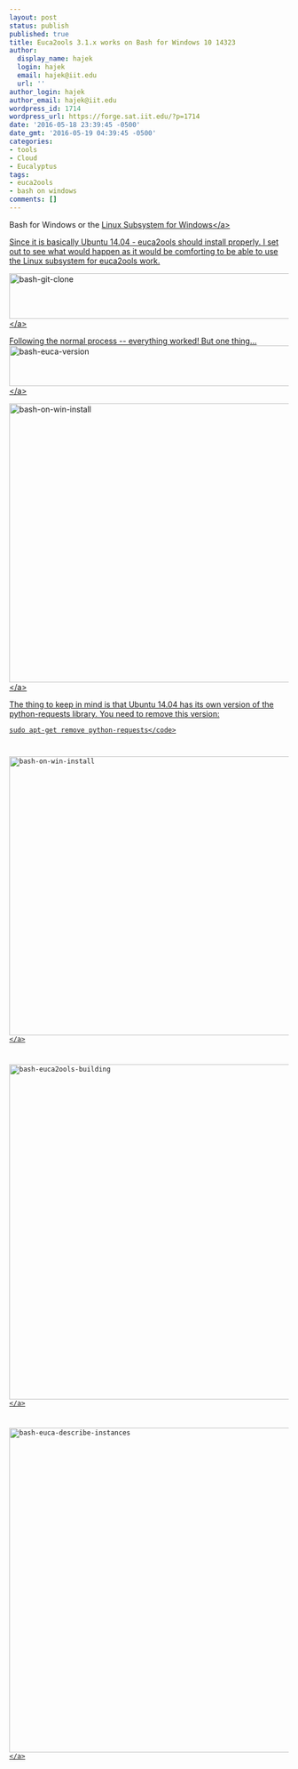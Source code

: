 ```yaml
---
layout: post
status: publish
published: true
title: Euca2ools 3.1.x works on Bash for Windows 10 14323
author:
  display_name: hajek
  login: hajek
  email: hajek@iit.edu
  url: ''
author_login: hajek
author_email: hajek@iit.edu
wordpress_id: 1714
wordpress_url: https://forge.sat.iit.edu/?p=1714
date: '2016-05-18 23:39:45 -0500'
date_gmt: '2016-05-19 04:39:45 -0500'
categories:
- tools
- Cloud
- Eucalyptus
tags:
- euca2ools
- bash on windows
comments: []
---
```

<p>Bash for Windows or the <a href="http:&#47;&#47;blog.dustinkirkland.com&#47;2016&#47;04&#47;howto-ubuntu-on-windows.html">Linux Subsystem for Windows<&#47;a> </p>
<p>Since it is basically Ubuntu 14.04 - euca2ools should install properly.  I set out to see what would happen as it would be comforting to be able to use the Linux subsystem for euca2ools work. </p>
<p><a href="/assets/2016&#47;05&#47;bash-git-clone.png"><img src="/assets/2016&#47;05&#47;bash-git-clone.png" alt="bash-git-clone" width="846" height="82" class="aligncenter size-full wp-image-1718" &#47;><&#47;a></p>
<p>Following the normal process -- everything worked!  But one thing...<br />
<a href="/assets/2016&#47;05&#47;bash-euca-version.png"><img src="/assets/2016&#47;05&#47;bash-euca-version.png" alt="bash-euca-version" width="888" height="73" class="aligncenter size-full wp-image-1717" &#47;><&#47;a></p>
<p><a href="/assets/2016&#47;05&#47;bash-on-win-install.png"><img src="/assets/2016&#47;05&#47;bash-on-win-install-1024x608.png" alt="bash-on-win-install" width="845" height="502" class="aligncenter size-large wp-image-1719" &#47;><&#47;a></p>
<p>The thing to keep in mind is that Ubuntu 14.04 has its own version of the python-requests library.  You need to remove this version:</p>
<p><code>sudo apt-get remove python-requests<&#47;code></p>
<p><a href="/assets/2016&#47;05&#47;bash-on-win-install.png"><img src="/assets/2016&#47;05&#47;bash-on-win-install-1024x608.png" alt="bash-on-win-install" width="845" height="502" class="aligncenter size-large wp-image-1719" &#47;><&#47;a></p>
<p><a href="/assets/2016&#47;05&#47;bash-euca2ools-building.png"><img src="/assets/2016&#47;05&#47;bash-euca2ools-building.png" alt="bash-euca2ools-building" width="859" height="603" class="aligncenter size-full wp-image-1715" &#47;><&#47;a></p>
<p><a href="/assets/2016&#47;05&#47;bash-euca-describe-instances.png"><img src="/assets/2016&#47;05&#47;bash-euca-describe-instances.png" alt="bash-euca-describe-instances" width="908" height="584" class="aligncenter size-full wp-image-1716" &#47;><&#47;a></p>
